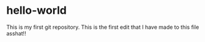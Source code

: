 # hello-world
This is my first git repository. This is the first edit that I have made to this file asshat!!

